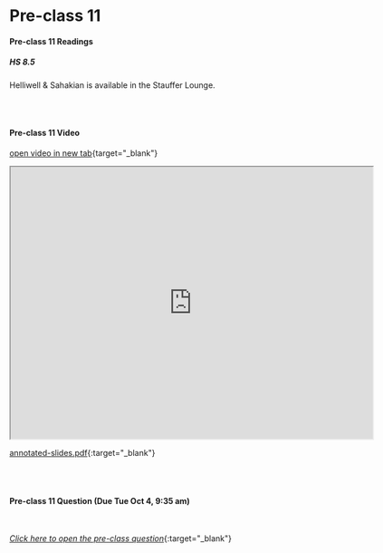 # Pre-class 11

#### Pre-class 11 Readings

##### HS 8.5

Helliwell & Sahakian is available in the Stauffer Lounge.  

<br>
<br>

#### Pre-class 11 Video

[open video in new tab](https://drive.google.com/file/d/1nSYosGXr7VbZZ9R7BoGXqn0xakzPFs8j){target="_blank"}

<iframe src="https://drive.google.com/file/d/1nSYosGXr7VbZZ9R7BoGXqn0xakzPFs8j/preview" width="640" height="480" frameborder="20" marginheight="0" marginwidth="0">Loading…
</iframe>

[annotated-slides.pdf](https://drive.google.com/file/d/1QNm7_uSSbj7WoZzCzFnPSu2Nupsb3Wzl/view?usp=sharing){:target="_blank"}

<br>
<br>

#### Pre-class 11 Question (Due Tue Oct 4, 9:35 am)

<br>

[*Click here to open the pre-class question*](https://forms.gle/puSQgqmUHZvzqfdg9){:target="_blank"}

